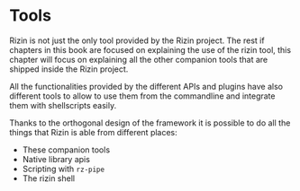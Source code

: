 # Tools

Rizin is not just the only tool provided by the Rizin project. The rest if chapters in this book are focused
on explaining the use of the rizin tool, this chapter will focus on explaining all the other companion tools
that are shipped inside the Rizin project.

All the functionalities provided by the different APIs and plugins have also different tools to allow to use them
from the commandline and integrate them with shellscripts easily.

Thanks to the orthogonal design of the framework it is possible to do all the things that Rizin is able
from different places:

* These companion tools
* Native library apis
* Scripting with `rz-pipe`
* The rizin shell
